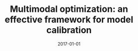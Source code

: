 ---
# Documentation: https://wowchemy.com/docs/managing-content/

title: 'Multimodal optimization: an effective framework for model calibration'
subtitle: ''
summary: ''
authors:
- Manuel Chica
- José Barranquero
- kajdanowicz
- Sergio Damas
- Óscar Cordón
tags: []
categories: []
date: '2017-01-01'
lastmod: 2022-10-07T05:04:48Z
featured: false
draft: false

# Featured image
# To use, add an image named `featured.jpg/png` to your page's folder.
# Focal points: Smart, Center, TopLeft, Top, TopRight, Left, Right, BottomLeft, Bottom, BottomRight.
image:
  caption: ''
  focal_point: ''
  preview_only: false

# Projects (optional).
#   Associate this post with one or more of your projects.
#   Simply enter your project's folder or file name without extension.
#   E.g. `projects = ["internal-project"]` references `content/project/deep-learning/index.md`.
#   Otherwise, set `projects = []`.
projects: []
publishDate: '2022-10-07T05:04:47.425554Z'
publication_types:
- '2'
abstract: ''
publication: '*Information Sciences*'
doi: 10.1016/j.ins.2016.09.048
---